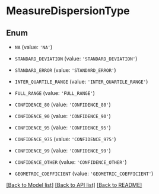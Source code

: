 # MeasureDispersionType


## Enum

* `NA` (value: `'NA'`)

* `STANDARD_DEVIATION` (value: `'STANDARD_DEVIATION'`)

* `STANDARD_ERROR` (value: `'STANDARD_ERROR'`)

* `INTER_QUARTILE_RANGE` (value: `'INTER_QUARTILE_RANGE'`)

* `FULL_RANGE` (value: `'FULL_RANGE'`)

* `CONFIDENCE_80` (value: `'CONFIDENCE_80'`)

* `CONFIDENCE_90` (value: `'CONFIDENCE_90'`)

* `CONFIDENCE_95` (value: `'CONFIDENCE_95'`)

* `CONFIDENCE_975` (value: `'CONFIDENCE_975'`)

* `CONFIDENCE_99` (value: `'CONFIDENCE_99'`)

* `CONFIDENCE_OTHER` (value: `'CONFIDENCE_OTHER'`)

* `GEOMETRIC_COEFFICIENT` (value: `'GEOMETRIC_COEFFICIENT'`)

[[Back to Model list]](../README.md#documentation-for-models) [[Back to API list]](../README.md#documentation-for-api-endpoints) [[Back to README]](../README.md)


